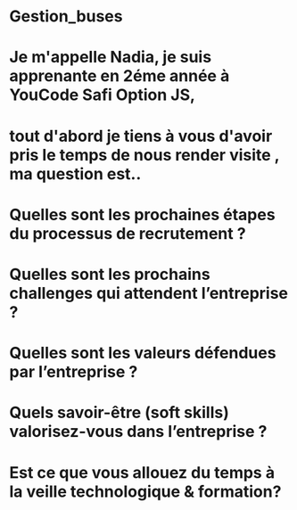 # Gestion_buses









 
# Je m'appelle Nadia, je suis apprenante en 2éme année à YouCode Safi Option JS,
# tout d'abord je tiens à vous  d'avoir pris le temps de nous render visite , ma question est..
# Quelles sont les prochaines étapes du processus de recrutement ?
# Quelles sont les prochains challenges qui attendent l’entreprise ?
# Quelles sont les valeurs défendues par l’entreprise ?
# Quels savoir-être (soft skills) valorisez-vous dans l’entreprise ?
# Est ce que vous allouez du temps à la veille technologique & formation?

